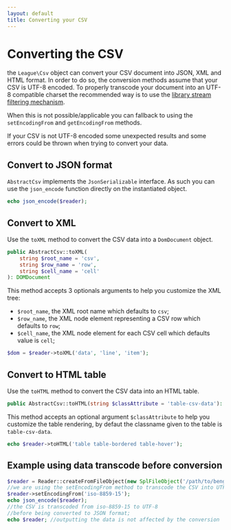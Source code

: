 ```yaml
---
layout: default
title: Converting your CSV
---
```


# Converting the CSV

the `League\Csv` object can convert your CSV document into JSON, XML and HTML format. In order to do so, the conversion methods assume that your CSV is UTF-8 encoded. To properly transcode your document into an UTF-8 compatible charset the recommended way is to use the <a href="/filtering/">library stream filtering mechanism</a>.

When this is not possible/applicable you can fallback to using the `setEncodingFrom` and `getEncodingFrom` methods.

If your CSV is not UTF-8 encoded some unexpected results and some errors could be thrown when trying to convert your data.

## Convert to JSON format

`AbstractCsv` implements the `JsonSerializable` interface. As such you can use the `json_encode` function directly on the instantiated object.

~~~php
echo json_encode($reader);
~~~

## Convert to XML

Use the `toXML` method to convert the CSV data into a `DomDocument` object.

~~~php
public AbstractCsv::toXML(
    string $root_name = 'csv',
    string $row_name = 'row',
    string $cell_name = 'cell'
): DOMDocument
~~~

This method accepts 3 optionals arguments to help you customize the XML tree:

- `$root_name`, the XML root name which defaults to `csv`;
- `$row_name`, the XML node element representing a CSV row which defaults to `row`;
- `$cell_name`, the XML node element for each CSV cell which defaults value is `cell`;

~~~php
$dom = $reader->toXML('data', 'line', 'item');
~~~

## Convert to HTML table

Use the `toHTML` method to convert the CSV data into an HTML table.

~~~php
public AbstractCsv::toHTML(string $classAttribute = 'table-csv-data'): string
~~~

This method accepts an optional argument `$classAttribute` to help you customize the table
rendering, by defaut the classname given to the table is `table-csv-data`.

~~~php
echo $reader->toHTML('table table-bordered table-hover');
~~~

## Example using data transcode before conversion

~~~php
$reader = Reader::createFromFileObject(new SplFileObject('/path/to/bengali.csv'));
//we are using the setEncodingFrom method to transcode the CSV into UTF-8
$reader->setEncodingFrom('iso-8859-15');
echo json_encode($reader);
//the CSV is transcoded from iso-8859-15 to UTF-8
//before being converted to JSON format;
echo $reader; //outputting the data is not affected by the conversion
~~~
